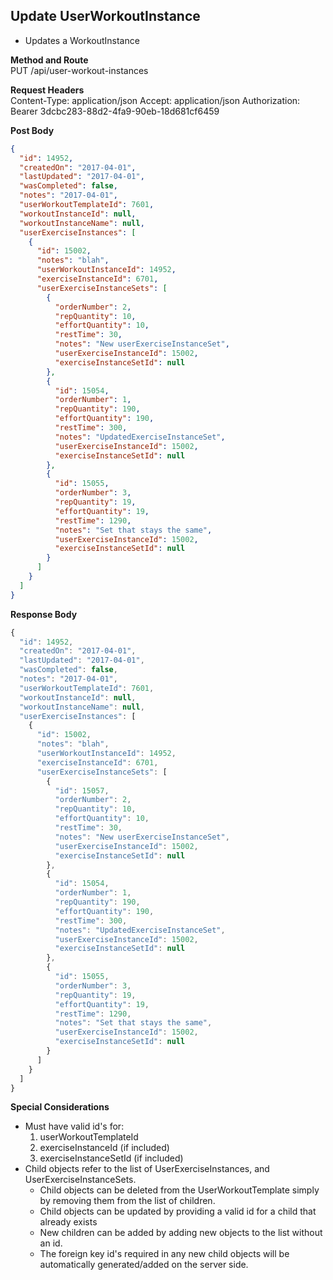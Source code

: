 Update UserWorkoutInstance
---
* Updates a WorkoutInstance

**Method and Route**\
PUT /api/user-workout-instances

**Request Headers**\
Content-Type: application/json
Accept: application/json
Authorization: Bearer 3dcbc283-88d2-4fa9-90eb-18d681cf6459

**Post Body**
```json
{
  "id": 14952,
  "createdOn": "2017-04-01",
  "lastUpdated": "2017-04-01",
  "wasCompleted": false,
  "notes": "2017-04-01",
  "userWorkoutTemplateId": 7601,
  "workoutInstanceId": null,
  "workoutInstanceName": null,
  "userExerciseInstances": [
    {
      "id": 15002,
      "notes": "blah",
      "userWorkoutInstanceId": 14952,
      "exerciseInstanceId": 6701,
      "userExerciseInstanceSets": [
        {
          "orderNumber": 2,
          "repQuantity": 10,
          "effortQuantity": 10,
          "restTime": 30,
          "notes": "New userExerciseInstanceSet",
          "userExerciseInstanceId": 15002,
          "exerciseInstanceSetId": null
        },
        {
          "id": 15054,
          "orderNumber": 1,
          "repQuantity": 190,
          "effortQuantity": 190,
          "restTime": 300,
          "notes": "UpdatedExerciseInstanceSet",
          "userExerciseInstanceId": 15002,
          "exerciseInstanceSetId": null
        },
        {
          "id": 15055,
          "orderNumber": 3,
          "repQuantity": 19,
          "effortQuantity": 19,
          "restTime": 1290,
          "notes": "Set that stays the same",
          "userExerciseInstanceId": 15002,
          "exerciseInstanceSetId": null
        }
      ]
    }
  ]
}
```

**Response Body**
```javascript
{
  "id": 14952,
  "createdOn": "2017-04-01",
  "lastUpdated": "2017-04-01",
  "wasCompleted": false,
  "notes": "2017-04-01",
  "userWorkoutTemplateId": 7601,
  "workoutInstanceId": null,
  "workoutInstanceName": null,
  "userExerciseInstances": [
    {
      "id": 15002,
      "notes": "blah",
      "userWorkoutInstanceId": 14952,
      "exerciseInstanceId": 6701,
      "userExerciseInstanceSets": [
        {
          "id": 15057,
          "orderNumber": 2,
          "repQuantity": 10,
          "effortQuantity": 10,
          "restTime": 30,
          "notes": "New userExerciseInstanceSet",
          "userExerciseInstanceId": 15002,
          "exerciseInstanceSetId": null
        },
        {
          "id": 15054,
          "orderNumber": 1,
          "repQuantity": 190,
          "effortQuantity": 190,
          "restTime": 300,
          "notes": "UpdatedExerciseInstanceSet",
          "userExerciseInstanceId": 15002,
          "exerciseInstanceSetId": null
        },
        {
          "id": 15055,
          "orderNumber": 3,
          "repQuantity": 19,
          "effortQuantity": 19,
          "restTime": 1290,
          "notes": "Set that stays the same",
          "userExerciseInstanceId": 15002,
          "exerciseInstanceSetId": null
        }
      ]
    }
  ]
}
```

**Special Considerations**
* Must have valid id's for:
    1. userWorkoutTemplateId
    2. exerciseInstanceId (if included)
    3. exerciseInstanceSetId (if included)
* Child objects refer to the list of UserExerciseInstances, and UserExerciseInstanceSets.
    * Child objects can be deleted from the UserWorkoutTemplate simply by removing them from the list of children.
    * Child objects can be updated by providing a valid id for a child that already exists
    * New children can be added by adding new objects to the list without an id.
    * The foreign key id's required in any new child objects will be automatically generated/added on the server side.
